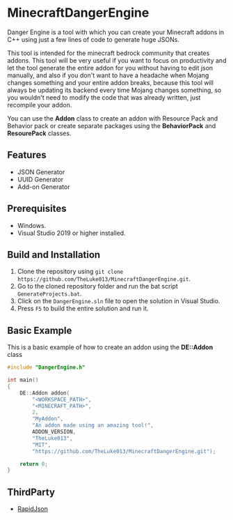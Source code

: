 # MinecraftDangerEngine
Danger Engine is a tool with which you can create your Minecraft addons in C++ using just a few lines of code to generate huge JSONs.

This tool is intended for the minecraft bedrock community that creates addons. This tool will be very useful if you want to focus on productivity and let the tool generate the entire addon for you without having to edit json manually, and also if you don't want to have a headache when Mojang changes something and your entire addon breaks, because this tool will always be updating its backend every time Mojang changes something, so you wouldn't need to modify the code that was already written, just recompile your addon.

You can use the **Addon** class to create an addon with Resource Pack and Behavior pack or create separate packages using the **BehaviorPack** and **ResourePack** classes.

## Features
- JSON Generator
- UUID Generator
- Add-on Generator

## Prerequisites
- Windows.
- Visual Studio 2019 or higher installed.

## Build and Installation
1. Clone the repository using `git clone https://github.com/TheLuke013/MinecraftDangerEngine.git`.
2. Go to the cloned repository folder and run the bat script `GenerateProjects.bat`.
3. Click on the `DangerEngine.sln` file to open the solution in Visual Studio.
4. Press `F5` to build the entire solution and run it.

## Basic Example
This is a basic example of how to create an addon using the **DE::Addon** class
```cpp
#include "DangerEngine.h"

int main()
{
	DE::Addon addon(
		"<WORKSPACE_PATH>",
		"<MINECRAFT_PATH>",
		2,
		"MyAddon",
		"An addon made using an amazing tool!",
		ADDON_VERSION,
		"TheLuke013",
		"MIT",
		"https://github.com/TheLuke013/MinecraftDangerEngine.git");

	return 0;
}
```

## ThirdParty
- [RapidJson](https://github.com/Tencent/rapidjson.git)
